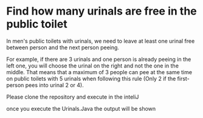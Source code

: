 # Find how many urinals are free in the public toilet
In men's public toilets with urinals, we need to leave at least one urinal free between person and
the next person peeing. 

For example, if there are 3 urinals and one person is already peeing in the left one, you will
choose the urinal on the right and not the one in the middle. That means that a maximum of 3 people can pee at the
same time on public toilets with 5 urinals when following this rule (Only 2 if the first-person pees into urinal 2 or 4).


Please clone the repository and execute in the inteliJ

once you execute the Urinals.Java the output will be shown

